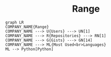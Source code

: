 <h1 align="center">Range</h1>

```mermaid
graph LR
COMPANY_NAME{Range}
COMPANY_NAME ---> U{Users} ---> UN[1]
COMPANY_NAME ---> R{Repositories} ---> RN[1]
COMPANY_NAME ---> G{Gists} ---> GN[14]
COMPANY_NAME ---> ML{Most Used<br>Languages}
ML --> Python[Python]
```
